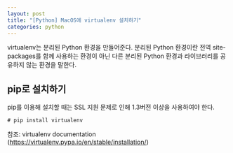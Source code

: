 ```yaml
---
layout: post
title: "[Python] MacOS에 virtualenv 설치하기"
categories: python
---
```


virtualenv는 분리된 Python 환경을 만들어준다. 분리된 Python 환경이란 전역 site-packages를 함께 사용하는 환경이 아닌 다른 분리된 Python 환경과 라이브러리를 공유하지 않는 환경을 말한다.

## pip로 설치하기

pip를 이용해 설치할 때는 SSL 지원 문제로 인해 1.3버전 이상을 사용하여야 한다.

```
# pip install virtualenv
```

참조: virtualenv documentation (<https://virtualenv.pypa.io/en/stable/installation/>)
